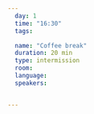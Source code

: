 ```yaml
---
  day: 1
  time: "16:30"
  tags:

  name: "Coffee break"
  duration: 20 min
  type: intermission
  room: 
  language: 
  speakers:


---
```


  